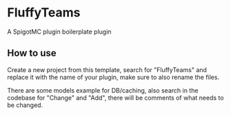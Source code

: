 
# FluffyTeams

A SpigotMC plugin boilerplate plugin

## How to use

Create a new project from this template, search for "FluffyTeams" and replace it with the name of your plugin, make sure to also rename the files.

There are some models example for DB/caching, also search in the codebase for "Change" and "Add", there will be comments of what needs to be changed.
